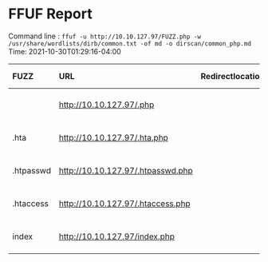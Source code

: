 # FFUF Report

  Command line : `ffuf -u http://10.10.127.97/FUZZ.php -w /usr/share/wordlists/dirb/common.txt -of md -o dirscan/common_php.md`
  Time: 2021-10-30T01:29:16-04:00

  | FUZZ | URL | Redirectlocation | Position | Status Code | Content Length | Content Words | Content Lines | Content Type | ResultFile |
  | :- | :-- | :--------------- | :---- | :------- | :---------- | :------------- | :------------ | :--------- | :----------- |
  |  | http://10.10.127.97/.php |  | 1 | 403 | 277 | 20 | 10 | text/html; charset=iso-8859-1 |  |
  | .hta | http://10.10.127.97/.hta.php |  | 11 | 403 | 277 | 20 | 10 | text/html; charset=iso-8859-1 |  |
  | .htpasswd | http://10.10.127.97/.htpasswd.php |  | 13 | 403 | 277 | 20 | 10 | text/html; charset=iso-8859-1 |  |
  | .htaccess | http://10.10.127.97/.htaccess.php |  | 12 | 403 | 277 | 20 | 10 | text/html; charset=iso-8859-1 |  |
  | index | http://10.10.127.97/index.php |  | 2017 | 200 | 218 | 13 | 19 | text/html; charset=UTF-8 |  |
  